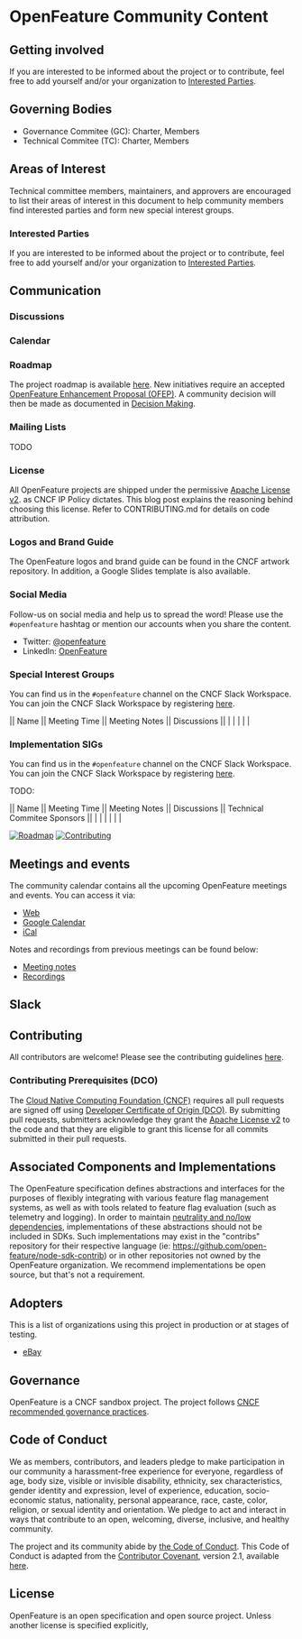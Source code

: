 # OpenFeature Community Content

## Getting involved

If you are interested to be informed about the project or to contribute, feel free to add yourself and/or your organization to [Interested Parties](./interested-parties.md). 


## Governing Bodies

* Governance Commitee (GC): Charter, Members
* Technical Commitee (TC): Charter, Members

## Areas of Interest

Technical committee members, maintainers, and approvers are encouraged to list their areas of interest in this document to help community members find interested parties and form new special interest groups.

### Interested Parties


If you are interested to be informed about the project or to contribute, feel free to add yourself and/or your organization to [Interested Parties](./interested-parties.md).

## Communication

### Discussions


### Calendar


### Roadmap

The project roadmap is available [here](https://github.com/orgs/open-feature/projects/1).
New initiatives require an accepted [OpenFeature Enhancement Proposal (OFEP)](https://github.com/open-feature/ofep). A community decision will then be made as documented in [Decision Making](./governance-charter.md#decision-making).

### Mailing Lists 

TODO

### License

All OpenFeature projects are shipped under the permissive [Apache License v2](./LICENSE). as CNCF IP Policy dictates. This blog post explains the reasoning behind choosing this license. Refer to CONTRIBUTING.md for details on code attribution.

### Logos and Brand Guide

The OpenFeature logos and brand guide can be found in the CNCF artwork repository. In addition, a Google Slides template is also available.

### Social Media 

Follow-us on social media and help us to spread the word!
Please use the `#openfeature` hashtag or mention our accounts when you share the content.

- Twitter: [@openfeature](https://twitter.com/openfeature)
- LinkedIn: [OpenFeature](https://www.linkedin.com/company/openfeature/)


### Special Interest Groups

You can find us in the `#openfeature` channel on the CNCF Slack Workspace. You can join the CNCF Slack Workspace by registering [here](https://slack.cncf.io).

|| Name || Meeting Time || Meeting Notes || Discussions ||
|        |               |                |              |    

### Implementation SIGs

You can find us in the `#openfeature` channel on the CNCF Slack Workspace. You can join the CNCF Slack Workspace by registering [here](https://slack.cncf.io).

TODO:

|| Name || Meeting Time || Meeting Notes || Discussions || Technical Commitee Sponsors  ||
|        |               |                |              |                               |




[![Roadmap](https://img.shields.io/static/v1?label=Roadmap&message=public&color=green)](https://github.com/orgs/open-feature/projects/1)
[![Contributing](https://img.shields.io/static/v1?label=Contributing&message=guide&color=blue)](https://github.com/open-feature/.github/blob/main/CONTRIBUTING.md)




## Meetings and events

The community calendar contains all the upcoming OpenFeature meetings and events. You can access it via:

- [Web](https://calendar.google.com/calendar/embed?src=0ua7i1hiv5dh18b27toah63644%40group.calendar.google.com)
- [Google
  Calendar](https://calendar.google.com/calendar/u/0?cid=MHVhN2kxaGl2NWRoMThiMjd0b2FoNjM2NDRAZ3JvdXAuY2FsZW5kYXIuZ29vZ2xlLmNvbQ)
- [iCal](https://calendar.google.com/calendar/ical/0ua7i1hiv5dh18b27toah63644%40group.calendar.google.com/public/basic.ics)

Notes and recordings from previous meetings can be found below:

- [Meeting notes](https://docs.google.com/document/d/1pp6t2giTcdEdVAri_2B1Z6Mv8mHhvtZT1AmkPV9K7xQ/edit?usp=sharing)
- [Recordings](https://www.youtube.com/channel/UCXSFt-dT2HORGXz1-ksxtxw)

## Slack







## Contributing

All contributors are welcome!
Please see the contributing guidelines
[here](https://github.com/open-feature/.github/blob/main/CONTRIBUTING.md).

### Contributing Prerequisites (DCO)

The [Cloud Native Computing Foundation (CNCF)](https://www.cncf.io/) requires all pull requests are signed off using [Developer Certificate of Origin (DCO)](https://wiki.linuxfoundation.org/dco).
By submitting pull requests, submitters acknowledge they grant the [Apache License v2](./LICENSE) to the code and that they are eligible to grant this license for all commits submitted in their pull requests.

## Associated Components and Implementations

The OpenFeature specification defines abstractions and interfaces for the purposes of flexibly integrating with various feature flag management systems, as well as with tools related to feature flag evaluation (such as telemetry and logging). In order to maintain [neutrality and no/low dependencies](https://github.com/open-feature/spec#design-principles), implementations of these abstractions should not be included in SDKs. Such implementations may exist in the "contribs" repository for their respective language (ie: https://github.com/open-feature/node-sdk-contrib) or in other repositories not owned by the OpenFeature organization. We recommend implementations be open source, but that's not a requirement.

## Adopters
This is a list of organizations using this project in production or at stages of testing.

- [eBay](https://ebayinc.com/tech/)

## Governance

OpenFeature is a CNCF sandbox project. The project follows [CNCF recommended governance practices](https://contribute.cncf.io/maintainers/governance/).

## Code of Conduct

We as members, contributors, and leaders pledge to make participation in our community a harassment-free experience for everyone, regardless of age, body size, visible or invisible disability, ethnicity, sex characteristics, gender identity and expression, level of experience, education, socio-economic status, nationality, personal appearance, race, caste, color, religion, or sexual identity and orientation. We pledge to act and interact in ways that contribute to an open, welcoming, diverse, inclusive, and healthy community.

The project and its community abide by [the Code of Conduct](https://github.com/open-feature/.github/blob/main/CODE_OF_CONDUCT.md).
This Code of Conduct is adapted from the [Contributor Covenant](https://www.contributor-covenant.org),
version 2.1, available
[here](https://www.contributor-covenant.org/version/2/1/code_of_conduct.html).

## License

OpenFeature is an open specification and open source project.
Unless another license is specified explicitly,
